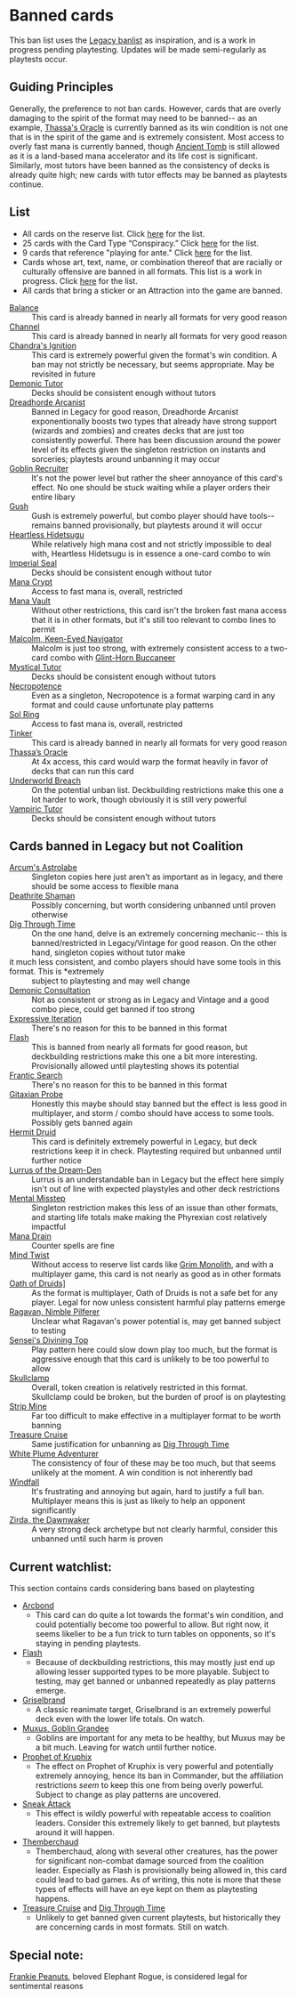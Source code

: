 # Banned cards
This ban list uses the [Legacy banlist](https://magic.wizards.com/en/banned-restricted-list) as inspiration, and is a work in progress pending playtesting. Updates will be made semi-regularly as playtests occur. 

## Guiding Principles
Generally, the preference to not ban cards. However, cards that are overly damaging to the spirit of the format may need to be banned-- as an example, [Thassa's Oracle](https://scryfall.com/card/thb/73/thassas-oracle) is currently banned as its win condition is not one that is in the spirit of the game and is extremely consistent. Most access to overly fast mana is currently banned, though [Ancient Tomb](https://scryfall.com/card/uma/236/ancient-tomb) is still allowed as it is a land-based mana accelerator and its life cost is significant. Similarly, most tutors have been banned as the consistency of decks is already quite high; new cards with tutor effects may be banned as playtests continue.

## List
* All cards on the reserve list. Click [here](https://magic.wizards.com/en/news/announcements/official-reprint-policy) for the list.
* 25 cards with the Card Type “Conspiracy.” Click [here](https://gatherer.wizards.com/Pages/Search/Default.aspx?action=advanced&special=true&type=+%5b%22Conspiracy%22%5d) for the list.
* 9 cards that reference "playing for ante." Click [here](https://gatherer.wizards.com/Pages/Search/Default.aspx?action=advanced&text=+%5b%22%20ante.%22%5d) for the list.
* Cards whose art, text, name, or combination thereof that are racially or culturally offensive are banned in all formats. This list is a work in progress. Click [here](https://magic.wizards.com/en/news/announcements/depictions-racism-magic-2020-06-10) for the list.
* All cards that bring a sticker or an Attraction into the game are banned.
<dl>
<dt><a href="https://scryfall.com/card/ema/2/balance">Balance</a></dt>
	<dd>This card is already banned in nearly all formats for very good reason</dd>
<dt><a href="https://scryfall.com/card/ima/157/channel">Channel</a></dt>
	<dd>This card is already banned in nearly all formats for very good reason</dd>
<dt><a href="https://scryfall.com/card/lcc/220/chandras-ignition">Chandra's Ignition</a></dt>
	<dd>This card is extremely powerful given the format's win condition. A ban may not strictly be necessary, but seems appropriate. May be revisited in future</dd>
<dt><a href="https://scryfall.com/card/cmm/150/demonic-tutor">Demonic Tutor</a></dt>
	<dd>Decks should be consistent enough without tutors</dd>
<dt><a href="https://scryfall.com/card/war/125/dreadhorde-arcanist">Dreadhorde Arcanist</a></td>
	<dd>Banned in Legacy for good reason, Dreadhorde Arcanist exponentionally boosts two types that already have strong support (wizards and zombies) and creates decks that are just too consistently powerful. There has been discussion around the power level of its effects given the singleton restriction on instants and sorceries; playtests around unbanning it may occur</dd>
<dt><a href="https://scryfall.com/card/6ed/186/goblin-recruiter">Goblin Recruiter</a></dt>
	<dd>It's not the power level but rather the sheer annoyance of this card's effect. No one should be stuck waiting while a player orders their entire libary</dd>
<dt><a href="https://scryfall.com/card/jvc/27/gush">Gush</a></dt>
	<dd>Gush is extremely powerful, but combo player should have tools-- remains banned provisionally, but playtests around it will occur</dd>
<dt><a href="https://scryfall.com/card/cns/144/heartless-hidetsugu">Heartless Hidetsugu</a></dt>
	<dd>While relatively high mana cost and not strictly impossible to deal with, Heartless Hidetsugu is in essence a one-card combo to win</dd>
<dt><a href="https://scryfall.com/card/2x2/354/imperial-seal">Imperial Seal</a></dt>
	<dd>Decks should be consistent enough without tutor</dd>
<dt><a href="https://scryfall.com/card/2xm/270/mana-crypt">Mana Crypt</a></dt>
	<dd>Access to fast mana is, overall, restricted</dd>
<dt><a href="https://scryfall.com/card/2x2/308/mana-vault">Mana Vault</a></dt>
	<dd>Without other restrictions, this card isn't the broken fast mana access that it is in other formats, but it's still too relevant to combo lines to permit</dd>
<dt><a href="https://scryfall.com/card/lcc/161/malcolm-keen-eyed-navigator)">Malcolm, Keen-Eyed Navigator</a></dt>
	<dd>Malcolm is just too strong, with extremely consistent access to a two-card combo with <a href="https://scryfall.com/card/m20/141/glint-horn-buccaneer">Glint-Horn Buccaneer</a></dd>
<dt><a href="https://scryfall.com/card/ema/62/mystical-tutor)">Mystical Tutor</a></dt>
	<dd>Decks should be consistent enough without tutors</dd>
<dt><a href="https://scryfall.com/card/ima/98/necropotence)">Necropotence</a></dt>
	<dd>Even as a singleton, Necropotence is a format warping card in any format and could cause unfortunate play patterns</dd>
<dt><a href="https://scryfall.com/card/cmm/410/sol-ring)">Sol Ring</a></dt>
	<dd>Access to fast mana is, overall, restricted</dd>
<dt><a href="https://scryfall.com/card/ulg/45/tinker">Tinker</a></dt>
	<dd>This card is already banned in nearly all formats for very good reason</dd>
<dt><a href="https://scryfall.com/card/thb/73/thassas-oracle">Thassa’s Oracle</a></dt>
	<dd>At 4x access, this card would warp the format heavily in favor of decks that can run this card</dd>
<dt><a href="https://scryfall.com/card/thb/161/underworld-breach">Underworld Breach</a></dt>
	<dd>On the potential unban list. Deckbuilding restrictions make this one a lot harder to work, though obviously it is still very powerful</dd>
<dt><a href="https://scryfall.com/card/cmr/156/vampiric-tutor">Vampiric Tutor</a></dt>
	<dd>Decks should be consistent enough without tutors</dd>
</dl>


## Cards banned in Legacy but not Coalition

<dl>
<dt><a href="https://scryfall.com/card/mh1/220/arcums-astrolabe">Arcum's Astrolabe</a></dt>
	<dd>Singleton copies here just aren't as important as in legacy, and there should be some access to flexible mana</dd>
<dt><a href="https://scryfall.com/card/ema/215/deathrite-shaman">Deathrite Shaman</a></dt>
	<dd>Possibly concerning, but worth considering unbanned until proven otherwise</dd>
<dt><a href="https://scryfall.com/card/ncc/219/dig-through-time">Dig Through Time</a></dt>
	<dd>On the one hand, delve is an extremely concerning mechanic-- this is banned/restricted in Legacy/Vintage for good reason. On the other hand, singleton copies without tutor make</dd>it much less consistent, and combo players should have some tools in this format. This is *extremely<dd>subject to playtesting and may well change</dd>
<dt><a href="https://scryfall.com/card/me2/85/demonic-consultation">Demonic Consultation</a></dt>
	<dd>Not as consistent or strong as in Legacy and Vintage and a good combo piece, could get banned if too strong</dd>
<dt><a href="https://scryfall.com/card/stx/186/expressive-iteration">Expressive Iteration</a></dt>
	<dd>There's no reason for this to be banned in this format</dd>
<dt><a href="https://scryfall.com/card/a25/57/flash">Flash</a></dt>
	<dd>This is banned from nearly all formats for good reason, but deckbuilding restrictions make this one a bit more interesting. Provisionally allowed until playtesting shows its potential</dd>
<dt><a href="https://scryfall.com/card/cmm/96/frantic-search">Frantic Search</a></dt>
	<dd>There's no reason for this to be banned in this format</dd>
<dt><a href="https://scryfall.com/card/nph/35/gitaxian-probe">Gitaxian Probe</a></dt>
	<dd>Honestly this maybe should stay banned but the effect is less good in multiplayer, and storm / combo should have access to some tools. Possibly gets banned again</dd>
<dt><a href="https://scryfall.com/card/tpr/175/hermit-druid">Hermit Druid</a></dt>
	<dd>This card is definitely extremely powerful in Legacy, but deck restrictions keep it in check. Playtesting required but unbanned until further notice</dd>
<dt><a href="https://scryfall.com/card/iko/226/lurrus-of-the-dream-den">Lurrus of the Dream-Den</a></dt>
	<dd>Lurrus is an understandable ban in Legacy but the effect here simply isn't out of line with expected playstyles and other deck restrictions</dd>
<dt><a href="https://scryfall.com/card/nph/38/mental-misstep">Mental Misstep</a></dt>
	<dd>Singleton restriction makes this less of an issue than other formats, and starting life totals make making the Phyrexian cost relatively impactful</dd>
<dt><a href="https://scryfall.com/card/2x2/57/mana-drain">Mana Drain</a></dt>
	<dd>Counter spells are fine</dd>
<dt><a href="https://scryfall.com/card/me3/72/mind-twist">Mind Twist</a></dt>
	<dd>Without access to reserve list cards like <a href="https://scryfall.com/card/ulg/126/grim-monolith">Grim Monolith</a>, and with a multiplayer game, this card is not nearly as good as in other formats</dd>
<dt><a href="https://scryfall.com/card/c16/159/oath-of-druids">Oath of Druids]</a></dt>
	<dd>As the format is multiplayer, Oath of Druids is not a safe bet for any player. Legal for now unless consistent harmful play patterns emerge</dd>
<dt><a href="https://scryfall.com/card/mh2/138/ragavan-nimble-pilferer">Ragavan, Nimble Pilferer</a></dt>
	<dd>Unclear what Ragavan's power potential is, may get banned subject to testing</dd>
<dt><a href="https://scryfall.com/card/2x2/314/senseis-divining-top">Sensei's Divining Top</a></dt>
	<dd>Play pattern here could slow down play too much, but the format is aggressive enough that this card is unlikely to be too powerful to allow</dd>
<dt><a href="https://scryfall.com/card/moc/379/skullclamp">Skullclamp</a></dt>
	<dd>Overall, token creation is relatively restricted in this format. Skullclamp could be broken, but the burden of proof is on playtesting</dd>
<dt><a href="https://scryfall.com/card/vma/316/strip-mine">Strip Mine</a></dt>
	<dd>Far too difficult to make effective in a multiplayer format to be worth banning</dd>
<dt><a href="https://scryfall.com/card/ncc/237/treasure-cruise">Treasure Cruise</a></dt>
	<dd>Same justification for unbanning as <a href="https://scryfall.com/card/ncc/219/dig-through-time">Dig Through Time</a></dd>
<dt><a href="https://scryfall.com/card/clb/49/white-plume-adventurer">White Plume Adventurer</a></dt>
	<dd>The consistency of four of these may be too much, but that seems unlikely at the moment. A win condition is not inherently bad</dd>
<dt><a href="https://scryfall.com/card/cmm/859/windfall">Windfall</a></dt>
	<dd>It's frustrating and annoying but again, hard to justify a full ban. Multiplayer means this is just as likely to help an opponent significantly</dd>
<dt><a href="https://scryfall.com/card/iko/233/zirda-the-dawnwaker">Zirda, the Dawnwaker</a></dt>
	<dd>A very strong deck archetype but not clearly harmful, consider this unbanned until such harm is proven</dd>
</dl>

## Current watchlist:
This section contains cards considering bans based on playtesting
* [Arcbond](https://scryfall.com/card/frf/91/arcbond)
	* This card can do quite a lot towards the format's win condition, and could potentially become too powerful to allow. But right now, it seems likelier to be a fun trick to turn tables on opponents, so it's staying in pending playtests.
* [Flash](https://scryfall.com/card/a25/57/flash)
	* Because of deckbuilding restrictions, this may mostly just end up allowing lesser supported types to be more playable. Subject to testing, may get banned or unbanned repeatedly as play patterns emerge.
* [Griselbrand](https://scryfall.com/card/mm3/72/griselbrand)
	* A classic reanimate target, Griselbrand is an extremely powerful deck even with the lower life totals. On watch.
* [Muxus, Goblin Grandee](https://scryfall.com/card/jmp/24/muxus-goblin-grandee)
	* Goblins are important for any meta to be healthy, but Muxus may be a bit much. Leaving for watch until further notice.
* [Prophet of Kruphix](https://scryfall.com/card/ths/199/prophet-of-kruphix)
	* The effect on Prophet of Kruphix is very powerful and potentially extremely annoying, hence its ban in Commander, but the affiliation restrictions *seem* to keep this one from being overly powerful. Subject to change as play patterns are uncovered.
* [Sneak Attack](https://scryfall.com/card/dmr/139/sneak-attack)
	* This effect is wildly powerful with repeatable access to coalition leaders. Consider this extremely likely to get banned, but playtests around it will happen.
* [Themberchaud](https://scryfall.com/card/sld/728/themberchaud)
	* Themberchaud, along with several other creatures, has the power for significant non-combat damage sourced from the coalition leader. Especially as Flash is provisionally being allowed in, this card could lead to bad games. As of writing, this note is more that these types of effects will have an eye kept on them as playtesting happens.
* [Treasure Cruise](https://scryfall.com/card/ncc/237/treasure-cruise) and [Dig Through Time](https://scryfall.com/card/ncc/219/dig-through-time)
	* Unlikely to get banned given current playtests, but historically they are concerning cards in most formats. Still on watch.


## Special note:
[Frankie Peanuts](https://scryfall.com/card/und/5/frankie-peanuts), beloved Elephant Rogue, is considered legal for sentimental reasons

